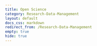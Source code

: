 ```yaml
---
title: Open Science
category: Research-Data-Management
layout: default
docs_css: markdown
redirect_from: /Research-Data-Management
empty: true
hide: true
---
```

